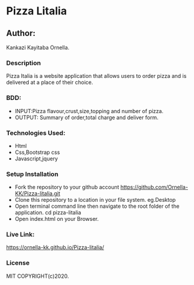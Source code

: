 # Pizza Litalia
## Author:
Kankazi Kayitaba Ornella.
### Description
Pizza Italia is a website application that allows users to order pizza and is delivered at a place of their choice.
### BDD:
* INPUT:Pizza flavour,crust,size,topping and number of pizza.
* OUTPUT: Summary of order,total charge and deliver form.
### Technologies Used:
* Html
* Css,Bootstrap css
* Javascript,jquery
### Setup Installation
* Fork the repository to your github account https://github.com/Ornella-KK/Pizza-litalia.git
* Clone this repository to a location in your file system. eg.Desktop
* Open terminal command line then navigate to the root folder of the application. cd pizza-litalia
* Open index.html on your Browser.

### Live Link:
https://ornella-kk.github.io/Pizza-litalia/
### License
MIT
COPYRIGHT(c)2020.


